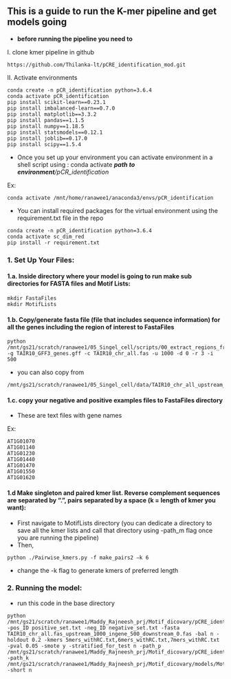 ## This is a guide to run the K-mer pipeline and get models going

* **before running the pipeline you need to**

I. clone kmer pipeline in github

```
https://github.com/Thilanka-lt/pCRE_identification_mod.git
```

II. Activate environments

```
conda create -n pCR_identification python=3.6.4
conda activate pCR_identification
pip install scikit-learn==0.23.1
pip install imbalanced-learn==0.7.0
pip install matplotlib==3.3.2
pip install pandas==1.1.5
pip install numpy==1.18.5
pip install statsmodels==0.12.1
pip install joblib==0.17.0
pip install scipy==1.5.4
```

* Once you set up your environment you can activate environment in a shell script using : conda activate ***path to environment**/pCR_identification*

Ex:
```
conda activate /mnt/home/ranawee1/anaconda3/envs/pCR_identification
```

* You can install required packages for the virtual environment using the requirement.txt file in the repo

```
conda create -n pCR_identification python=3.6.4
conda activate sc_dim_red
pip install -r requirement.txt
```

### 1. Set Up Your Files:

#### 1.a. Inside directory where your model is going to run make sub directories for FASTA files and Motif Lists:
```
mkdir FastaFiles
mkdir MotifLists
``` 
#### 1.b. Copy/generate fasta file (file that includes sequence information) for all the genes including the region of interest to FastaFiles

```
python /mnt/gs21/scratch/ranawee1/05_Singel_cell/scripts/00_extract_regions_from_gff.py -g TAIR10_GFF3_genes.gff -c TAIR10_chr_all.fas -u 1000 -d 0 -r 3 -i 500
```
 * you can also copy from 
 ```
 /mnt/gs21/scratch/ranawee1/05_Singel_cell/data/TAIR10_chr_all_upstream_1000_ingene_500_from_TSS_downstream_0.fas
 ```
#### 1.c. copy your negative and positive examples files to FastaFiles directory

* These are text files with gene names

Ex:
```
AT1G01070
AT1G01140
AT1G01230
AT1G01440
AT1G01470
AT1G01550
AT1G01620
```

#### 1.d Make singleton and paired kmer list. Reverse complement sequences are separated by “.”, pairs separated by a space (k = length of kmer you want):

* First navigate to MotifLists directory (you can dedicate a directory to save all the kmer lists and call that directory using -path_m flag once you are running the pipeline)
* Then,

```
python ./Pairwise_kmers.py -f make_pairs2 –k 6
```
* change the -k flag to generate kmers of preferred length

### 2. Running the model:

* run this code in the base directory

```
python /mnt/gs21/scratch/ranawee1/Maddy_Rajneesh_prj/Motif_dicovary/pCRE_identification/000_pipeline_for_MotifDiscovery_stratified_for_test.py -pos_ID positive_set.txt -neg_ID negative_set.txt -fasta TAIR10_chr_all.fas_upstream_1000_ingene_500_downstream_0.fas -bal n -holdout 0.2 -kmers 5mers_withRC.txt,6mers_withRC.txt,7mers_withRC.txt -pval 0.05 -smote y -stratified_for_test n -path_p /mnt/gs21/scratch/ranawee1/Maddy_Rajneesh_prj/Motif_dicovary/pCRE_identification -path_k /mnt/gs21/scratch/ranawee1/Maddy_Rajneesh_prj/Motif_dicovary/models/MotifLists -short n
```



